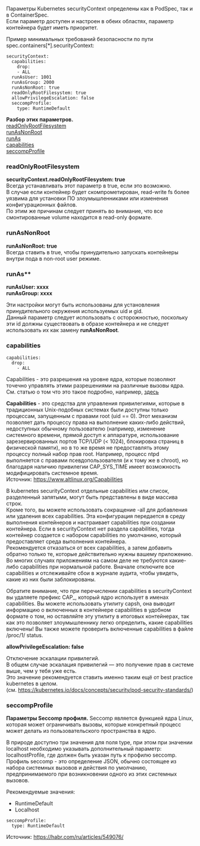 Параметры Kubernetes securityContext определены как в PodSpec, так и в ContainerSpec.<br>
Если параметр доступен и настроен в обеих областях, параметр контейнера будет иметь приоритет.<br>

Пример минимальных требований безопасности по пути spec.containers[\*].securityContext:
```
securityContext:
  capabilities:
    drop:
    - ALL
  runAsUser: 1001
  runAsGroup: 2000
  runAsNonRoot: true
  readOnlyRootFilesystem: true
  allowPrivilegeEscalation: false
  seccompProfile:
    type: RuntimeDefault
```
**Разбор этих параметров.**<br>
[readOnlyRootFilesystem](#readonlyrootfilesystem)<br>
[runAsNonRoot](#runasnonroot)<br>
[runAs](#runas**)<br>
[capabilities](#capabilities)<br>
[seccompProfile](#seccompprofile)<br>

### readOnlyRootFilesystem
**securityContext.readOnlyRootFilesystem: true**<br>
Всегда устанавливать этот параметр в true, если это возможно.<br>
В случае если контейнер будет скомпрометирован, read-write fs более уязвима для установки ПО злоумышленниками или изменения конфигурационных файлов.<br>
По этим же причинам следует принять во внимание, что все смонтированные volume находится в read-only формате.<br>

### runAsNonRoot
**runAsNonRoot: true**<br>
Всегда ставить в true, чтобы принудительно запускать контейнеры внутри пода в non-root user режиме.

### runAs\*\*
**runAsUser: xxxx**<br>
**runAsGroup: xxxx**<br>

Эти настройки могут быть использованы для установления принудительного окружения используемых uid и gid.<br>
Данный параметр следует использовать с осторожностью, поскольку эти id должны существовать в образе контейнера и не следует использовать их как замену **runAsNonRoot**.<br>

### capabilities
```
capabilities:
  drop:
    - ALL
```
Capabilities - это разрешения на уровне ядра, которые позволяют точечно управлять этими разрешениями на различные вызовы ядра.<br>
См. статью о том что это такое подробно, например, [здесь](https://habr.com/ru/companies/otus/articles/471802/)<br>

**Capabilities** - это средства для управления привилегиями, которые в традиционных Unix-подобных системах были доступны только процессам, запущенным с правами root (uid == 0).  Этот механизм позволяет дать процессу права на выполнение каких-либо действий, недоступных обычному пользователю (например, изменение системного времени, прямой доступ к аппаратуре, использование зарезервированных портов TCP/UDP (< 1024), блокировка страниц в физической памяти), но в то же время не предоставлять этому процессу полный набор прав root. Например, процесс ntpd выполняется с правами псевдопользователя (и к тому же в chroot), но благодаря наличию привилегии CAP_SYS_TIME имеет возможность модифицировать системное время.<br>
Источник: https://www.altlinux.org/Capabilities<br>

В kubernetes securityContext отдельные сapabilities или список, разделенный запятыми, могут быть представлены в виде массива строк.<br>
Кроме того, вы можете использовать сокращение -all для добавления или удаления всех capabilities. Эта конфигурация передается в среду выполнения контейнеров и настраивает capabilities при создании контейнера. Если в securityContext нет раздела capabilities, тогда контейнер создается с набором capabilities по умолчанию, который предоставляет среда выполнения контейнера.<br>
Рекомендуется отказаться от всех capabilities, а затем добавить обратно только те, которые действительно нужны вашему приложению. Во многих случаях приложениям на самом деле не требуются какие-либо capabilities при нормальной работе. Вначале отключите все capabilities и отслеживайте сбои в журнале аудита, чтобы увидеть, какие из них были заблокированы.<br>

Обратите внимание, что при перечислении capabilities в securityContext вы удаляете префикс CAP\_, который ядро использует в именах capabilities. Вы можете использовать утилиту capsh, она выводит информацию о включенных в контейнере capabilities в удобном формате о том, но оставляйте эту утилиту в итоговых контейнерах, так как это позволяет злоумышленнику легко определить, какие capabilities включены! Вы также можете проверить включенные capabilities в файле /proc/1/ status.<br>

**allowPrivilegeEscalation: false**<br>

Отключение эскалации привилегий.<br>
В общем случае эскалация привилегий — это получение прав в системе выше, чем у тебя уже есть.<br>
Это значение рекомендуется ставить именно таким ещё от best practice kubernetes в целом.<br>
(см. https://kubernetes.io/docs/concepts/security/pod-security-standards/)

### seccompProfile
**Параметры Seccomp профиля.**
Seccomp является функцией ядра Linux, которая может ограничивать вызовы, которые конкретный процесс может делать из пользовательского пространства в ядро.<br>

В природе доступно три значения для поля type, при этом при значении localhost необходимо указывать дополнительный параметр:<br>
localhostProfile, где должен быть указан путь к профилю seccomp.<br>
Профиль seccomp - это определение JSON, обычно состоящее из набора системных вызовов и действия по умолчанию, предпринимаемого при возникновении одного из этих системных вызовов.<br>

Рекомендуемые значения:<br>
* RuntimeDefault
* Localhost

```
seccompProfile:
  type: RuntimeDefault
```

Источник:
https://habr.com/ru/articles/549076/
